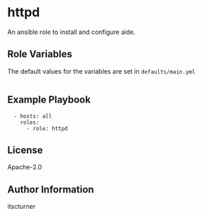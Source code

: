 httpd
=====

An ansible role to install and configure aide.

Role Variables
--------------
The default values for the variables are set in `defaults/main.yml`
```

```

Example Playbook
----------------
```
  - hosts: all
    roles:
      - role: httpd
```

License
-------

Apache-2.0

Author Information
------------------

itscturner
